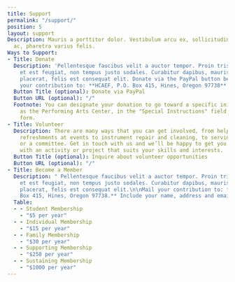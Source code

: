 ```yaml
---
title: Support
permalink: "/support/"
position: 5
layout: support
Description: Mauris a porttitor dolor. Vestibulum arcu ex, sollicitudin sit amet massa
  ac, pharetra varius felis.
Ways to Support:
- Title: Donate
  Description: 'Pellentesque faucibus velit a auctor tempor. Proin tristique lorem
    et est feugiat, non tempus justo sodales. Curabitur dapibus, mauris sed dapibus
    placerat, felis est consequat elit. Donate via the PayPal button below or mail
    your contribution to: **HCAEF, P.O. Box 415, Hines, Oregon 97738**.'
  Button Title (optional): Donate via PayPal
  Button URL (optional): "/"
  Footnote: You can designate your donation to go toward a specific initiative, such
    as the Performing Arts Center, in the "Special Instructions" field on the PayPal
    form.
- Title: Volunteer
  Description: There are many ways that you can get involved, from helping out with
    refreshments at events to instrument repair and cleaning, to serving on our board
    or a committee. Get in touch with us and we’ll be happy to get you matched up
    with an activity or project that suits your skills and interests.
  Button Title (optional): Inquire about volunteer opportunities
  Button URL (optional): "/"
- Title: Become a Member
  Description: " Pellentesque faucibus velit a auctor tempor. Proin tristique lorem
    et est feugiat, non tempus justo sodales. Curabitur dapibus, mauris sed dapibus
    placerat, felis est consequat elit.\n\nMail your contribution to: **HCAEF, P.O.
    Box 415, Hines, Oregon 97738.** Include your name, address and email. "
  Table:
  - - Student Membership
    - "$5 per year"
  - - Individual Membership
    - "$15 per year"
  - - Family Membership
    - "$30 per year"
  - - Supporting Membership
    - "$250 per year"
  - - Sustaining Membership
    - "$1000 per year"
---
```



